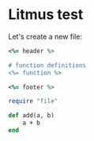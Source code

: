 # Litmus test


Let's create a new file:

```ruby @src/file.cr #template
<%= header %>

# function definitions
<%= function %>

<%= footer %>
```

```ruby @src/file.cr #header
require "file"
```

```ruby @src/file.cr #function #add-something
def add(a, b)
    a + b
end
```
